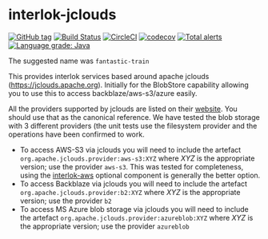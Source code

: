 # interlok-jclouds 

[![GitHub tag](https://img.shields.io/github/tag/adaptris/interlok-jclouds.svg)](https://github.com/adaptris/interlok-jclouds/tags) [![Build Status](https://travis-ci.org/adaptris/interlok-jclouds.svg?branch=develop)](https://travis-ci.org/adaptris/interlok-jclouds) [![CircleCI](https://circleci.com/gh/adaptris/interlok-jclouds/tree/develop.svg?style=svg)](https://circleci.com/gh/adaptris/interlok-jclouds/tree/develop) [![codecov](https://codecov.io/gh/adaptris/interlok-jclouds/branch/develop/graph/badge.svg)](https://codecov.io/gh/adaptris/interlok-jclouds) [![Total alerts](https://img.shields.io/lgtm/alerts/g/adaptris/interlok-jclouds.svg?logo=lgtm&logoWidth=18)](https://lgtm.com/projects/g/adaptris/interlok-jclouds/alerts/) [![Language grade: Java](https://img.shields.io/lgtm/grade/java/g/adaptris/interlok-jclouds.svg?logo=lgtm&logoWidth=18)](https://lgtm.com/projects/g/adaptris/interlok-jclouds/context:java)


The suggested name was `fantastic-train`

This provides interlok services based around apache jclouds (https://jclouds.apache.org). Initially for the BlobStore capability allowing you to use this to access backblaze/aws-s3/azure easily.

All the providers supported by jclouds are listed on their [website](https://jclouds.apache.org/reference/providers/). You should use that as the canonical reference. We have tested the blob storage with 3 different providers (the unit tests use the filesystem provider and the operations have been confirmed to work.

- To access AWS-S3 via jclouds you will need to include the artefact `org.apache.jclouds.provider:aws-s3:XYZ` where _XYZ_ is the appropriate version; use the provider `aws-s3`. This was tested for completeness, using the [interlok-aws](https://github.com/adaptris/interlok-aws) optional component is generally the better option.
- To access Backblaze via jclouds you will need to include the artefact `org.apache.jclouds.provider:b2:XYZ` where _XYZ_ is the appropriate version; use the provider `b2`
- To access MS Azure blob storage via jclouds you will need to include the artefact `org.apache.jclouds.provider:azureblob:XYZ` where _XYZ_ is the appropriate version; use the provider `azureblob`
